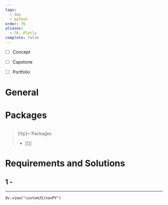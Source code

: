 ```yaml
---
tags:
  - day
  - python
order: 76
aliases:
  - 76. Plotly
complete: false
---
```

- [ ] Concept
- [ ] Capstone
- [ ] Portfolio


# General


# Packages
```python

```


> [!tip]+ Packages
> - [[]]


# Requirements and Solutions
## 1 -  

<hr />

```dataviewjs
dv.view("customJS/navPY")
```

